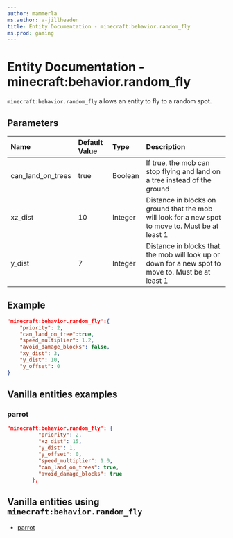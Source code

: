 ```yaml
---
author: mammerla
ms.author: v-jillheaden
title: Entity Documentation - minecraft:behavior.random_fly
ms.prod: gaming
---
```


# Entity Documentation - minecraft:behavior.random_fly

`minecraft:behavior.random_fly` allows an entity to fly to a random spot.

## Parameters

|Name |Default Value  |Type  |Description  |
|:----------|:----------|:----------|:----------|
| can_land_on_trees| true|Boolean|  If true, the mob can stop flying and land on a tree instead of the ground |
|xz_dist| 10| Integer| Distance in blocks on ground that the mob will look for a new spot to move to. Must be at least 1 |
| y_dist| 7| Integer| Distance in blocks that the mob will look up or down for a new spot to move to. Must be at least 1 |

## Example

```json
"minecraft:behavior.random_fly":{
    "priority": 2,
    "can_land_on_tree":true,
    "speed_multiplier": 1.2,
    "avoid_damage_blocks": false,
    "xy_dist": 3,
    "y_dist": 10,
    "y_offset": 0
}
```

## Vanilla entities examples

### parrot

```json
"minecraft:behavior.random_fly": {
          "priority": 2,
          "xz_dist": 15,
          "y_dist": 1,
          "y_offset": 0,
          "speed_multiplier": 1.0,
          "can_land_on_trees": true,
          "avoid_damage_blocks": true
        },

``````

## Vanilla entities using `minecraft:behavior.random_fly`

- [parrot](../../../../Source/VanillaBehaviorPack_Snippets/entities/parrot.md)
